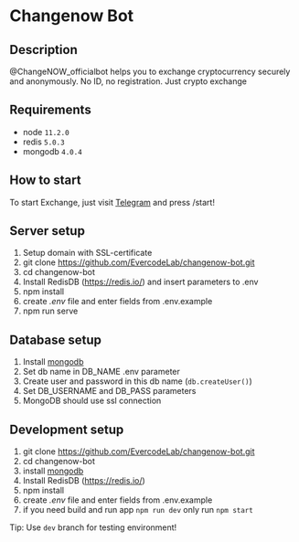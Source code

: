 
# Changenow Bot

## Description

@ChangeNOW_officialbot helps you to exchange cryptocurrency securely and anonymously. No ID, no registration. Just crypto exchange

## Requirements

- node `11.2.0`
- redis `5.0.3`
- mongodb `4.0.4`

## How to start

To start Exchange, just visit [Telegram](http://t.me/changeNOW_officialbot_) and press /start!

## Server setup

1. Setup domain with SSL-certificate
2. git clone https://github.com/EvercodeLab/changenow-bot.git
3. cd changenow-bot
4. Install RedisDB (https://redis.io/) and insert parameters to .env
5. npm install
6. create _.env_ file and enter fields from .env.example
7. npm run serve

## Database setup
1. Install [mongodb](https://docs.mongodb.com/v4.0/administration/install-on-linux/)
2. Set db name in DB_NAME .env parameter
3. Create user and password in this db name (`db.createUser()`)
4. Set DB_USERNAME and DB_PASS parameters
5. MongoDB should use ssl connection

## Development setup

1. git clone https://github.com/EvercodeLab/changenow-bot.git
2. cd changenow-bot
3. install [mongodb](https://docs.mongodb.com/v4.0/administration/install-on-linux/)
4. Install RedisDB (https://redis.io/)
5. npm install
6. create _.env_ file and enter fields from .env.example
6. if you need build and run app `npm run dev` only run `npm start`

Tip: Use `dev` branch for testing environment!



